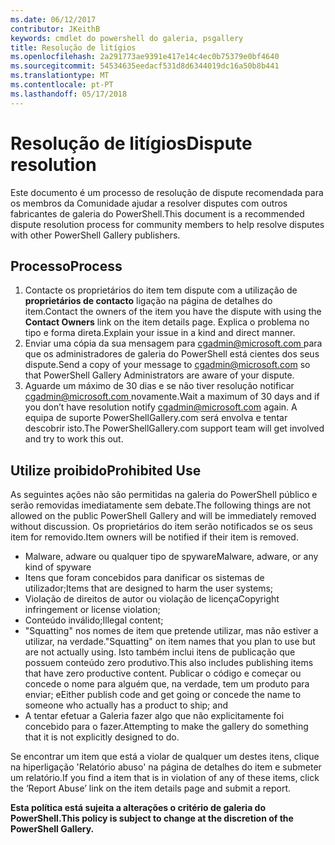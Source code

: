 ```yaml
---
ms.date: 06/12/2017
contributor: JKeithB
keywords: cmdlet do powershell do galeria, psgallery
title: Resolução de litígios
ms.openlocfilehash: 2a291773ae9391e417e14c4ec0b75379e0bf4640
ms.sourcegitcommit: 54534635eedacf531d8d6344019dc16a50b8b441
ms.translationtype: MT
ms.contentlocale: pt-PT
ms.lasthandoff: 05/17/2018
---
```

# <a name="dispute-resolution"></a><span data-ttu-id="0c203-103">Resolução de litígios</span><span class="sxs-lookup"><span data-stu-id="0c203-103">Dispute resolution</span></span>

<span data-ttu-id="0c203-104">Este documento é um processo de resolução de dispute recomendada para os membros da Comunidade ajudar a resolver disputes com outros fabricantes de galeria do PowerShell.</span><span class="sxs-lookup"><span data-stu-id="0c203-104">This document is a recommended dispute resolution process for community members to help resolve disputes with other PowerShell Gallery publishers.</span></span>

## <a name="process"></a><span data-ttu-id="0c203-105">Processo</span><span class="sxs-lookup"><span data-stu-id="0c203-105">Process</span></span>

1. <span data-ttu-id="0c203-106">Contacte os proprietários do item tem dispute com a utilização de **proprietários de contacto** ligação na página de detalhes do item.</span><span class="sxs-lookup"><span data-stu-id="0c203-106">Contact the owners of the item you have the dispute with using the **Contact Owners** link on the item details page.</span></span>
<span data-ttu-id="0c203-107">Explica o problema no tipo e forma direta.</span><span class="sxs-lookup"><span data-stu-id="0c203-107">Explain your issue in a kind and direct manner.</span></span>
2. <span data-ttu-id="0c203-108">Enviar uma cópia da sua mensagem para [ cgadmin@microsoft.com ](mailto:cgadmin@microsoft.com) para que os administradores de galeria do PowerShell está cientes dos seus dispute.</span><span class="sxs-lookup"><span data-stu-id="0c203-108">Send a copy of your message to [cgadmin@microsoft.com](mailto:cgadmin@microsoft.com) so that PowerShell Gallery Administrators are aware of your dispute.</span></span>
3. <span data-ttu-id="0c203-109">Aguarde um máximo de 30 dias e se não tiver resolução notificar [ cgadmin@microsoft.com ](mailto:cgadmin@microsoft.com) novamente.</span><span class="sxs-lookup"><span data-stu-id="0c203-109">Wait a maximum of 30 days and if you don’t have resolution notify [cgadmin@microsoft.com](mailto:cgadmin@microsoft.com) again.</span></span>
<span data-ttu-id="0c203-110">A equipa de suporte PowerShellGallery.com será envolva e tentar descobrir isto.</span><span class="sxs-lookup"><span data-stu-id="0c203-110">The PowerShellGallery.com support team will get involved and try to work this out.</span></span>


## <a name="prohibited-use"></a><span data-ttu-id="0c203-111">Utilize proibido</span><span class="sxs-lookup"><span data-stu-id="0c203-111">Prohibited Use</span></span>

<span data-ttu-id="0c203-112">As seguintes ações não são permitidas na galeria do PowerShell público e serão removidas imediatamente sem debate.</span><span class="sxs-lookup"><span data-stu-id="0c203-112">The following things are not allowed on the public PowerShell Gallery and will be immediately removed without discussion.</span></span>  <span data-ttu-id="0c203-113">Os proprietários do item serão notificados se os seus item for removido.</span><span class="sxs-lookup"><span data-stu-id="0c203-113">Item owners will be notified if their item is removed.</span></span>

- <span data-ttu-id="0c203-114">Malware, adware ou qualquer tipo de spyware</span><span class="sxs-lookup"><span data-stu-id="0c203-114">Malware, adware, or any kind of spyware</span></span>
- <span data-ttu-id="0c203-115">Itens que foram concebidos para danificar os sistemas de utilizador;</span><span class="sxs-lookup"><span data-stu-id="0c203-115">Items that are designed to harm the user systems;</span></span>
- <span data-ttu-id="0c203-116">Violação de direitos de autor ou violação de licença</span><span class="sxs-lookup"><span data-stu-id="0c203-116">Copyright infringement or license violation;</span></span>
- <span data-ttu-id="0c203-117">Conteúdo inválido;</span><span class="sxs-lookup"><span data-stu-id="0c203-117">Illegal content;</span></span>
- <span data-ttu-id="0c203-118">"Squatting" nos nomes de item que pretende utilizar, mas não estiver a utilizar, na verdade.</span><span class="sxs-lookup"><span data-stu-id="0c203-118">"Squatting" on item names that you plan to use but are not actually using.</span></span> <span data-ttu-id="0c203-119">Isto também inclui itens de publicação que possuem conteúdo zero produtivo.</span><span class="sxs-lookup"><span data-stu-id="0c203-119">This also includes publishing items that have zero productive content.</span></span>
<span data-ttu-id="0c203-120">Publicar o código e começar ou concede o nome para alguém que, na verdade, tem um produto para enviar; e</span><span class="sxs-lookup"><span data-stu-id="0c203-120">Either publish code and get going or concede the name to someone who actually has a product to ship; and</span></span>
- <span data-ttu-id="0c203-121">A tentar efetuar a Galeria fazer algo que não explicitamente foi concebido para o fazer.</span><span class="sxs-lookup"><span data-stu-id="0c203-121">Attempting to make the gallery do something that it is not explicitly designed to do.</span></span>


<span data-ttu-id="0c203-122">Se encontrar um item que está a violar de qualquer um destes itens, clique na hiperligação 'Relatório abuso' na página de detalhes do item e submeter um relatório.</span><span class="sxs-lookup"><span data-stu-id="0c203-122">If you find a item that is in violation of any of these items, click the ‘Report Abuse’ link on the item details page and submit a report.</span></span>

<span data-ttu-id="0c203-123">**Esta política está sujeita a alterações o critério de galeria do PowerShell.**</span><span class="sxs-lookup"><span data-stu-id="0c203-123">**This policy is subject to change at the discretion of the PowerShell Gallery.**</span></span>